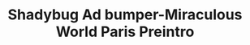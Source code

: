 ---
layout: entry
title: Shadybug Ad bumper-Miraculous World Paris Preintro
organization: Disney Channel
usagedate: 2023-10-21
language: fr
fulltitle: "Disney Channel Shadybug Bumper - Miraculous World: Paris preintro"
watermark: None
---